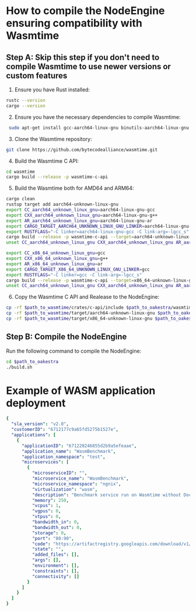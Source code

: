 # How to compile the NodeEngine ensuring compatibility with Wasmtime

## Step A: Skip this step if you don't need to compile Wasmtime to use newer versions or custom features

1. Ensure you have Rust installed:
```bash
rustc --version
cargo --version
```

2. Ensure you have the necessary dependencies to compile Wasmtime:
```bash
 sudo apt-get install gcc-aarch64-linux-gnu binutils-aarch64-linux-gnu cmake
```


3. Clone the Wasmtime repository:
```bash
git clone https://github.com/bytecodealliance/wasmtime.git
```

4. Build the Wasmtime C API:
```bash
cd wasmtime
cargo build --release -p wasmtime-c-api
```

5. Build the Wasmtime both for AMD64 and ARM64:
```bash
cargo clean
rustup target add aarch64-unknown-linux-gnu
export CC_aarch64_unknown_linux_gnu=aarch64-linux-gnu-gcc        
export CXX_aarch64_unknown_linux_gnu=aarch64-linux-gnu-g++
export AR_aarch64_unknown_linux_gnu=aarch64-linux-gnu-ar
export CARGO_TARGET_AARCH64_UNKNOWN_LINUX_GNU_LINKER=aarch64-linux-gnu-gcc
export RUSTFLAGS="-C linker=aarch64-linux-gnu-gcc -C link-arg=-lgcc_s"
cargo build --release -p wasmtime-c-api --target=aarch64-unknown-linux-gnu
unset CC_aarch64_unknown_linux_gnu CXX_aarch64_unknown_linux_gnu AR_aarch64_unknown_linux_gnu CARGO_TARGET_AARCH64_UNKNOWN_LINUX_GNU_LINKER RUSTFLAGS

export CC_x86_64_unknown_linux_gnu=gcc
export CXX_x86_64_unknown_linux_gnu=g++
export AR_x86_64_unknown_linux_gnu=ar
export CARGO_TARGET_X86_64_UNKNOWN_LINUX_GNU_LINKER=gcc
export RUSTFLAGS="-C linker=gcc -C link-arg=-lgcc_s"
cargo build --release -p wasmtime-c-api --target=x86_64-unknown-linux-gnu
unset CC_aarch64_unknown_linux_gnu CXX_aarch64_unknown_linux_gnu AR_aarch64_unknown_linux_gnu CARGO_TARGET_AARCH64_UNKNOWN_LINUX_GNU_LINKER RUSTFLAGS

```

6. Copy the Wasmtime C API and Realease to the NodeEngine:
```bash
cp -rf $path_to_wasmtime/crates/c-api/include $path_to_oakestra/wasmtime-go/c-api
cp -rf $path_to_wasmtime/target/aarch64-unknown-linux-gnu $path_to_oakestra/wasmtime-go/target
cp -rf $path_to_wasmtime/target/x86_64-unknown-linux-gnu $path_to_oakestra/wasmtime-go/target
```

## Step B: Compile the NodeEngine

Run the following command to compile the NodeEngine:
```bash
cd $path_to_oakestra
./build.sh
```

# Example of WASM application deployment
```yaml
{
  "sla_version": "v2.0",
  "customerID": "6712177c9a65fd5275b1527e",
  "applications": [
    {
      "applicationID": "671220246855d2b9a5efeaae",
      "application_name": "WasmBenchmark",
      "application_namespace": "test",
      "microservices": [
        {
          "microserviceID": "",
          "microservice_name": "WasmBenchmark",
          "microservice_namespace": "ngnix",
          "virtualization": "wasm",
          "description": "Benchmark service run on Wasmtime without Docker",
          "memory": 250,
          "vcpus": 1,
          "vgpus": 0,
          "vtpus": 0,
          "bandwidth_in": 0,
          "bandwidth_out": 0,
          "storage": 0,
          "port": "80:90",
          "code": "https://artifactregistry.googleapis.com/download/v1/projects/wasmthesis/locations/europe-west3/repositories/wasmtestrepo/files/mypackage:1.0.0:GoBenchmarks.wasm:download?alt=media",
          "state": "",
          "added_files": [],
          "args": [],
          "environment": [],
          "constraints": [],
          "connectivity": []
        }
      ]
    }
  ]
}
```
